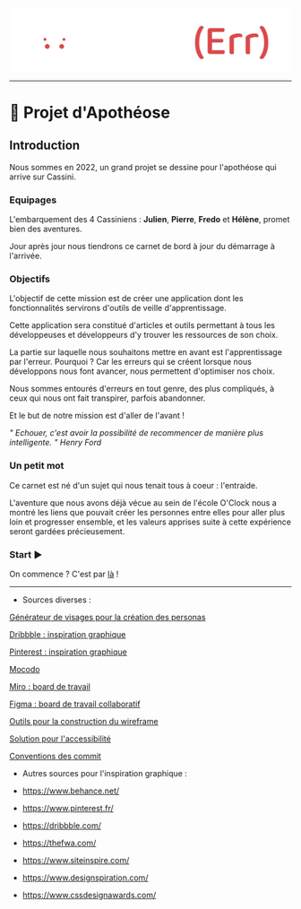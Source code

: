 ![learnerr](./Images/Logo_LearnErr_white.png)

___

# 🚀 Projet d'Apothéose

## Introduction

Nous sommes en 2022, un grand projet se dessine pour l'apothéose qui arrive sur Cassini.

### Equipages

L'embarquement des 4 Cassiniens : **Julien**, **Pierre**, **Fredo** et **Hélène**, promet bien des aventures.

Jour après jour nous tiendrons ce carnet de bord à jour du démarrage à l'arrivée.

### Objectifs

L'objectif de cette mission est de créer une application dont les fonctionnalités servirons d'outils de veille d'apprentissage.

Cette application sera constitué d'articles et outils permettant à tous les développeuses et développeurs d'y trouver les ressources de son choix.

La partie sur laquelle nous souhaitons mettre en avant est l'apprentissage par l'erreur. Pourquoi ? Car les erreurs qui se créent lorsque nous développons nous font avancer, nous permettent d'optimiser nos choix.

Nous sommes entourés d'erreurs en tout genre, des plus compliqués, à ceux qui nous ont fait transpirer, parfois abandonner.

Et le but de notre mission est d'aller de l'avant !

*" Echouer, c'est avoir la possibilité de recommencer de manière plus intelligente. " Henry Ford*

### Un petit mot

Ce carnet est né d'un sujet qui nous tenait tous à coeur : l'entraide.

L'aventure que nous avons déjà vécue au sein de l'école O'Clock nous a montré les liens que pouvait créer les personnes entre elles pour aller plus loin et progresser ensemble, et les valeurs apprises suite à cette expérience seront gardées précieusement.

### Start ▶

On commence ? C'est par [là](./__Apotheose__/1-Conception/00_Organisation.md) !

___

- Sources diverses :

[Générateur de visages pour la création des personas](https://generated.photos/face-generator/new)

[Dribbble : inspiration graphique](https://dribbble.com/)

[Pinterest : inspiration graphique](https://www.pinterest.fr/)

[Mocodo](http://mocodo.wingi.net/)

[Miro : board de travail](https://miro.com/)

[Figma : board de travail collaboratif](https://www.figma.com/)

[Outils pour la construction du wireframe](https://m3.material.io/)

[Solution pour l'accessibilité](https://www.a11ymatters.com/pattern/mobile-nav/)

[Conventions des commit](https://www.conventionalcommits.org/en/v1.0.0/)

- Autres sources pour l'inspiration graphique :

- https://www.behance.net/
- https://www.pinterest.fr/
- https://dribbble.com/
- https://thefwa.com/
- https://www.siteinspire.com/
- https://www.designspiration.com/
- https://www.cssdesignawards.com/